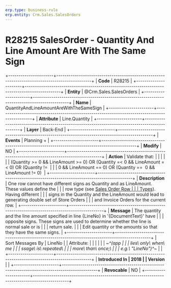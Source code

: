 ```yaml
---
erp.type: business-rule
erp.entity: Crm.Sales.SalesOrders
---
```


# R28215 SalesOrder - Quantity And Line Amount Are With The Same Sign
+----------------------+-----------------------------------------------------------------------------------------------+
| **Code**             | R28215                                                                                        |
+----------------------+-----------------------------------------------------------------------------------------------+
| **Entity**           | @Crm.Sales.SalesOrders                                                                                    |
+----------------------+-----------------------------------------------------------------------------------------------+
| **Name**             | QuantityAndLineAmountAreWithTheSameSign                                                       |
+----------------------+-----------------------------------------------------------------------------------------------+
| **Attribute**        | Line.Quantity                                                                                 |
+----------------------+-----------------------------------------------------------------------------------------------+
| **Layer**            | Back-End                                                                                      |
+----------------------+-----------------------------------------------------------------------------------------------+
| **Events**           | Planning +                                                                                    |
+----------------------+-----------------------------------------------------------------------------------------------+
| **Modify**           | NO                                                                                            |
+----------------------+-----------------------------------------------------------------------------------------------+
| **Action**           | Validate that:                                                                                |
|                      |                                                                                               |
|                      | (Quantity \>= 0 && LineAmount \>= 0) OR (Quantity =\< 0 && LineAmount =\< 0) OR (Quantity !=  |
|                      | 0 && LineAmount == 0) OR (Quantity ==  0 && LineAmount != 0)                                  |
+----------------------+-----------------------------------------------------------------------------------------------+
| **Description**      | One row cannot have different signs as Quantity and as LineAmount. These values define the    |
|                      | row type (see [Sales Order Row                                                                |
|                      | Types](https://confluence.erp.net/display/techdoc/Sales+Order+Row+Types)). Having different   |
|                      | signs in the Quantity and the LineAmount would lead to generating double set of Store Orders  |
|                      | and Invoice Orders for the current row.                                                       |
+----------------------+-----------------------------------------------------------------------------------------------+
| **Message**          | The quantity and the line amount specified in line {LineNo} in \'{DocumentText}\' have        |
|                      | opposite signs. These signs are used to determine whether the line is normal sale or is       |
|                      | return sale.                                                                                  |
|                      | Edit quantity or the amounts so that they have the same signs.                                |
+----------------------+-----------------------------------------------------------------------------------------------+
| Sort Messages By     | LineNo                                                                                        |
| Attribute:           |                                                                                               |
|                      |                                                                                               |
| *~^(app              |                                                                                               |
| lies\ only\ when\ me |                                                                                               |
| ssage\ is\ repeated\ |                                                                                               |
|  more\ than\ once;\  |                                                                                               |
| e.g.\ \"LineNo\")^~* |                                                                                               |
+----------------------+-----------------------------------------------------------------------------------------------+
| **Introduced In      | 2018                                                                                          |
| Version**            |                                                                                               |
+----------------------+-----------------------------------------------------------------------------------------------+
| **Revocable**        | NO                                                                                            |
+----------------------+-----------------------------------------------------------------------------------------------+

  

  

  
